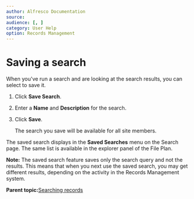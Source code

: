```yaml
---
author: Alfresco Documentation
source: 
audience: [, ]
category: User Help
option: Records Management
---
```


# Saving a search

When you've run a search and are looking at the search results, you can select to save it.

1.  Click **Save Search**.

2.  Enter a **Name** and **Description** for the search.

3.  Click **Save**.

    The search you save will be available for all site members.


The saved search displays in the **Saved Searches** menu on the Search page. The same list is available in the explorer panel of the File Plan.

**Note:** The saved search feature saves only the search query and not the results. This means that when you next use the saved search, you may get different results, depending on the activity in the Records Management system.

**Parent topic:**[Searching records](../concepts/rm-search.md)

